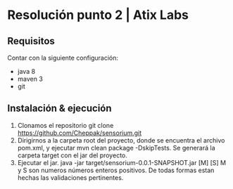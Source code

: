 # Resolución punto 2 | Atix Labs

## Requisitos
Contar con la siguiente configuración:
* java 8
* maven 3
* git

## Instalación & ejecución
1) Clonamos el repositorio git clone https://github.com/Cheppak/sensorium.git
2) Dirigirnos a la carpeta root del proyecto, donde se encuentra el archivo pom.xml, y ejecutar mvn clean package -DskipTests. Se generará la carpeta target con el jar del proyecto.
3) Ejecutar el jar. java -jar target/sensorium-0.0.1-SNAPSHOT.jar [M] [S]
M y S son numeros números enteros positivos. De todas formas estan hechas las validaciones pertinentes.
